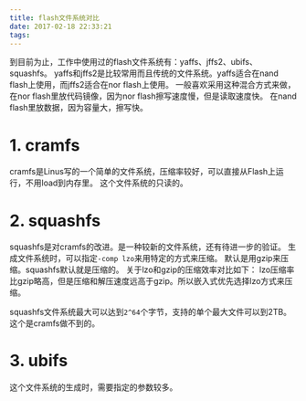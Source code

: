 ```yaml
---
title: flash文件系统对比
date: 2017-02-18 22:33:21
tags:
---
```

到目前为止，工作中使用过的flash文件系统有：yaffs、jffs2、ubifs、squashfs。
yaffs和jffs2是比较常用而且传统的文件系统。yaffs适合在nand flash上使用，而jffs2适合在nor flash上使用。
一般喜欢采用这种混合方式来做，在nor flash里放代码镜像，因为nor flash擦写速度慢，但是读取速度快。
在nand flash里放数据，因为容量大，擦写快。

# 1. cramfs
cramfs是Linus写的一个简单的文件系统，压缩率较好，可以直接从Flash上运行，不用load到内存里。
这个文件系统的只读的。

# 2. squashfs
squashfs是对cramfs的改进。是一种较新的文件系统，还有待进一步的验证。
生成文件系统时，可以指定`-comp lzo`来用特定的方式来压缩。
默认是用gzip来压缩。squashfs默认就是压缩的。
关于lzo和gzip的压缩效率对比如下：
lzo压缩率比gzip略高，但是压缩和解压速度远高于gzip。所以嵌入式优先选择lzo方式来压缩。

squashfs文件系统最大可以达到`2^64`个字节，支持的单个最大文件可以到2TB。这个是cramfs做不到的。



# 3. ubifs
这个文件系统的生成时，需要指定的参数较多。





